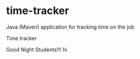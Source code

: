 # time-tracker
Java (Maven) application for tracking time on the job

Time tracker

Good Night Students!!! hi
